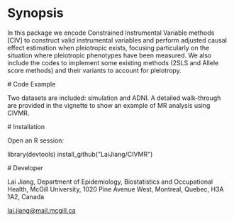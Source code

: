 ﻿# Synopsis

In this package we encode Constrained Instrumental Variable methods [CIV] to construct valid instrumental variables and perform adjusted causal effect estimation when pleiotropic exists, focusing particularly on the situation where pleiotropic phenotypes have been measured. We also include the codes to implement some existing methods (2SLS and Allele score methods) and their variants to account for pleiotropy. 

﻿# Code Example
 
Two datasets are included: simulation and ADNI. A detailed walk-through are provided in the vignette to show an example of MR analysis using CIVMR.

﻿# Installation
 
Open an R session:
 
library(devtools)
install_github("LaiJiang/CIVMR")

﻿# Developer
 
Lai Jiang, Department of Epidemiology, Biostatistics and Occupational Health, McGill University, 1020
Pine Avenue West, Montreal, Quebec, H3A 1A2, Canada

lai.jiang@mail.mcgill.ca
